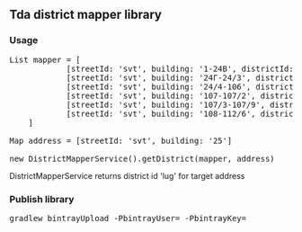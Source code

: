 ## Tda district mapper library
### Usage
<pre>
List mapper = [
            [streetId: 'svt', building: '1-24В', districtId: 'cnt'],
            [streetId: 'svt', building: '24Г-24/3', districtId: 'dal'],
            [streetId: 'svt', building: '24/4-106', districtId: 'lug'],
            [streetId: 'svt', building: '107-107/2', districtId: 'spor'],
            [streetId: 'svt', building: '107/3-107/9', districtId: 'rog'],
            [streetId: 'svt', building: '108-112/6', districtId: 'tih'],
    ]
    
Map address = [streetId: 'svt', building: '25']

new DistrictMapperService().getDistrict(mapper, address)
</pre>

DistrictMapperService returns district id 'lug' for target address

### Publish library
<pre>
gradlew bintrayUpload -PbintrayUser= -PbintrayKey=
</pre>